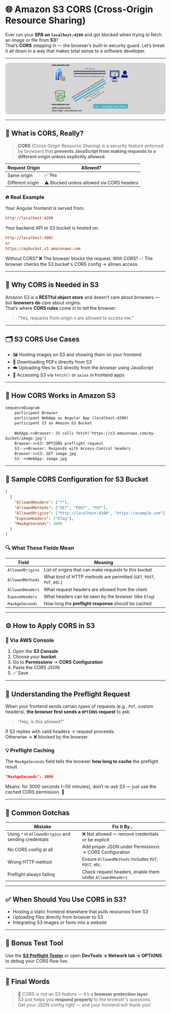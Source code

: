 # 🌐 Amazon S3 CORS (Cross-Origin Resource Sharing)

Ever run your **SPA on `localhost:4200`** and got blocked when trying to fetch an image or file from **S3**?  
That’s **CORS** stepping in — the browser’s built-in security guard. Let’s break it all down in a way that makes total sense to a software developer.

---

<div align="center" style="padding: 0 0;">
  <img src="images/s3-cors.png" alt="S3 CORS" style="border-radius: 10px;" >
</div>

---

## 🧠 What is CORS, Really?

> **CORS** (Cross-Origin Resource Sharing) is a security feature enforced by browsers that **prevents JavaScript from making requests to a different origin unless explicitly allowed**.

| Request Origin   | Allowed?                                   |
| ---------------- | ------------------------------------------ |
| Same origin      | ✅ Yes                                     |
| Different origin | ⚠️ Blocked unless allowed via CORS headers |

### 🔥 Real Example

Your Angular frontend is served from:

```ini
http://localhost:4200
```

Your backend API or S3 bucket is hosted on:

```ini
http://localhost:5001
or
https://mybucket.s3.amazonaws.com
```

Without CORS? ❌ The browser blocks the request.
With CORS? ✅ The browser checks the S3 bucket's CORS config → allows access.

---

## 🧩 Why CORS is Needed in S3

Amazon S3 is a **RESTful object store** and doesn’t care about browsers — but **browsers do** care about origins.  
That’s where **CORS rules** come in to tell the browser:

> “Yes, requests from origin `X` are allowed to access me.”

---

## 🗂️ S3 CORS Use Cases

- 🖼️ Hosting images on S3 and showing them on your frontend
- 📄 Downloading PDFs directly from S3
- ☁️ Uploading files to S3 directly from the browser using JavaScript
- 🔄 Accessing S3 via `fetch()` or `axios` in frontend apps

---

## 🧪 How CORS Works in Amazon S3

```mermaid
sequenceDiagram
    participant Browser
    participant WebApp as Angular App (localhost:4200)
    participant S3 as Amazon S3 Bucket

    WebApp->>Browser: JS calls fetch('https://s3.amazonaws.com/my-bucket/image.jpg')
    Browser->>S3: OPTIONS preflight request
    S3-->>Browser: Responds with Access-Control headers
    Browser->>S3: GET image.jpg
    S3-->>WebApp: image.jpg
```

---

## 📜 Sample CORS Configuration for S3 Bucket

```json
[
  {
    "AllowedHeaders": ["*"],
    "AllowedMethods": ["GET", "POST", "PUT"],
    "AllowedOrigins": ["http://localhost:4200", "https://example.com"],
    "ExposeHeaders": ["ETag"],
    "MaxAgeSeconds": 3000
  }
]
```

### 🔍 What These Fields Mean

| Field            | Meaning                                                              |
| ---------------- | -------------------------------------------------------------------- |
| `AllowedOrigins` | List of origins that can make requests to this bucket                |
| `AllowedMethods` | What kind of HTTP methods are permitted (`GET`, `POST`, `PUT`, etc.) |
| `AllowedHeaders` | What request headers are allowed from the client                     |
| `ExposeHeaders`  | What headers can be seen by the browser (like `ETag`)                |
| `MaxAgeSeconds`  | How long the **preflight response** should be cached                 |

---

## ⚙️ How to Apply CORS in S3

### 📌 Via AWS Console

1. Open the **S3 Console**
2. Choose your **bucket**
3. Go to **Permissions** → **CORS Configuration**
4. Paste the CORS JSON
5. ✅ Save

---

## 🧠 Understanding the Preflight Request

When your frontend sends certain types of requests (e.g., `PUT`, custom headers), **the browser first sends a `OPTIONS` request** to ask:

> “Hey, is this allowed?”

If S3 replies with valid headers → request proceeds.  
Otherwise → ❌ blocked by the browser.

### 💡 Preflight Caching

The `MaxAgeSeconds` field tells the browser **how long to cache** the preflight result.

```json
"MaxAgeSeconds": 3000
```

Means: for 3000 seconds (~50 minutes), don’t re-ask S3 — just use the cached CORS permission. 🚀

---

## 🔐 Common Gotchas

| Mistake                                               | Fix It By...                                              |
| ----------------------------------------------------- | --------------------------------------------------------- |
| Using `*` in `AllowedOrigins` and sending credentials | ❌ Not allowed — remove credentials or be explicit        |
| No CORS config at all                                 | Add proper JSON under Permissions → CORS Configuration    |
| Wrong HTTP method                                     | Ensure `AllowedMethods` includes `PUT`, `POST`, etc.      |
| Preflight always failing                              | Check request headers, enable them under `AllowedHeaders` |

---

## ✅ When Should You Use CORS in S3?

- Hosting a static frontend elsewhere that pulls resources from S3
- Uploading files directly from browser to S3
- Integrating S3 images or fonts into a website

---

## 🧪 Bonus Test Tool

Use the **[S3 Preflight Tester](https://apitester.org/)** or open **DevTools → Network tab → OPTIONS** to debug your CORS flow live.

---

## 🧼 Final Words

> 🧠 CORS is not an S3 feature — it’s a **browser protection layer**.  
> S3 just helps you **respond properly** to the browser's questions.  
> Get your JSON config right — and your frontend will thank you!
